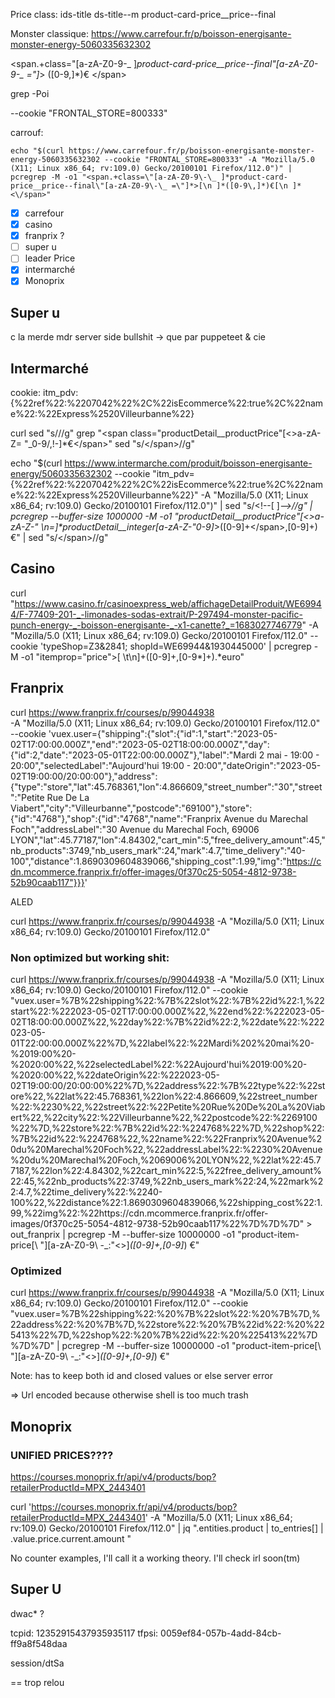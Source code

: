 Price class: ids-title ds-title--m product-card-price__price--final

Monster classique: https://www.carrefour.fr/p/boisson-energisante-monster-energy-5060335632302

<span.+class=\"[a-zA-Z0-9\-\_ ]*product-card-price__price--final\"[a-zA-Z0-9\-\_ =\"]*> ([0-9\,]*)€ <\/span>

grep -Poi

--cookie "FRONTAL_STORE=800333"

carrouf:

```
echo "$(curl https://www.carrefour.fr/p/boisson-energisante-monster-energy-5060335632302 --cookie "FRONTAL_STORE=800333" -A "Mozilla/5.0 (X11; Linux x86_64; rv:109.0) Gecko/20100101 Firefox/112.0")" | pcregrep -M -o1 "<span.+class=\"[a-zA-Z0-9\-\_ ]*product-card-price__price--final\"[a-zA-Z0-9\-\_ =\"]*>[\n ]*([0-9\,]*)€[\n ]*<\/span>"
```


 - [x] carrefour
 - [x] casino
 - [x] franprix ?
 - [ ] super u
 - [ ] leader Price
 - [x] intermarché
 - [x] Monoprix

## Super u

c la merde mdr
server side bullshit -> que par puppeteet & cie


## Intermarché

cookie: itm_pdv: {%22ref%22:%2207042%22%2C%22isEcommerce%22:true%2C%22name%22:%22Express%2520Villeurbanne%22}

curl
sed "s/<!--[ ]*-->//g"
grep "<span class=\"productDetail__productPrice\"[<>a-zA-Z\= \"_0-9\/,!-]*€<\/span>"
sed "s/<\/span>//g"

echo "$(curl https://www.intermarche.com/produit/boisson-energisante-energy/5060335632302 --cookie "itm_pdv={%22ref%22:%2207042%22%2C%22isEcommerce%22:true%2C%22name%22:%22Express%2520Villeurbanne%22}" -A "Mozilla/5.0 (X11; Linux x86_64; rv:109.0) Gecko/20100101 Firefox/112.0")" | sed "s/<\!--[ ]*-->//g" | pcregrep --buffer-size 1000000 -M -o1 "productDetail__productPrice\"[<>a-zA-Z-_\" \n=]*productDetail__integer[a-zA-Z-_\"0-9]*>([0-9]+<\/span>,[0-9]+) €" | sed "s/<\/span>//g"

## Casino

curl "https://www.casino.fr/casinoexpress_web/affichageDetailProduit/WE69944/F-77409-201-_-limonades-sodas-extrait/P-297494-monster-pacific-punch-energy-_-boisson-energisante-_-x1-canette?_=1683027746779" -A "Mozilla/5.0 (X11; Linux x86_64; rv:109.0) Gecko/20100101 Firefox/112.0" --cookie 'typeShop=Z3&2841; shopId=WE69944&1930445000' | pcregrep -M -o1 "itemprop=\"price\">[ \t\n]+([0-9]+,[0-9*]+).*euro"


## Franprix

curl https://www.franprix.fr/courses/p/99044938 \
    -A "Mozilla/5.0 (X11; Linux x86_64; rv:109.0) Gecko/20100101 Firefox/112.0" \
    --cookie 'vuex.user={"shipping":{"slot":{"id":1,"start":"2023-05-02T17:00:00.000Z","end":"2023-05-02T18:00:00.000Z","day":{"id":2,"date":"2023-05-01T22:00:00.000Z"},"label":"Mardi 2 mai - 19:00 - 20:00","selectedLabel":"Aujourd\'hui 19:00 - 20:00","dateOrigin":"2023-05-02T19:00:00/20:00:00"},"address":{"type":"store","lat":45.768361,"lon":4.866609,"street_number":"30","street":"Petite Rue De La Viabert","city":"Villeurbanne","postcode":"69100"},"store":{"id":"4768"},"shop":{"id":"4768","name":"Franprix Avenue du Marechal Foch","addressLabel":"30 Avenue du Marechal Foch, 69006 LYON","lat":45.77187,"lon":4.84302,"cart_min":5,"free_delivery_amount":45,"nb_products":3749,"nb_users_mark":24,"mark":4.7,"time_delivery":"40-100","distance":1.8690309604839066,"shipping_cost":1.99,"img":"https://cdn.mcommerce.franprix.fr/offer-images/0f370c25-5054-4812-9738-52b90caab117"}}}'



ALED

curl https://www.franprix.fr/courses/p/99044938 -A "Mozilla/5.0 (X11; Linux x86_64; rv:109.0) Gecko/20100101 Firefox/112.0"

### Non optimized but working shit:

curl https://www.franprix.fr/courses/p/99044938 -A "Mozilla/5.0 (X11; Linux x86_64; rv:109.0) Gecko/20100101 Firefox/112.0" --cookie "vuex.user=%7B%22shipping%22:%7B%22slot%22:%7B%22id%22:1,%22start%22:%222023-05-02T17:00:00.000Z%22,%22end%22:%222023-05-02T18:00:00.000Z%22,%22day%22:%7B%22id%22:2,%22date%22:%222023-05-01T22:00:00.000Z%22%7D,%22label%22:%22Mardi%202%20mai%20-%2019:00%20-%2020:00%22,%22selectedLabel%22:%22Aujourd'hui%2019:00%20-%2020:00%22,%22dateOrigin%22:%222023-05-02T19:00:00/20:00:00%22%7D,%22address%22:%7B%22type%22:%22store%22,%22lat%22:45.768361,%22lon%22:4.866609,%22street_number%22:%2230%22,%22street%22:%22Petite%20Rue%20De%20La%20Viabert%22,%22city%22:%22Villeurbanne%22,%22postcode%22:%2269100%22%7D,%22store%22:%7B%22id%22:%224768%22%7D,%22shop%22:%7B%22id%22:%224768%22,%22name%22:%22Franprix%20Avenue%20du%20Marechal%20Foch%22,%22addressLabel%22:%2230%20Avenue%20du%20Marechal%20Foch,%2069006%20LYON%22,%22lat%22:45.77187,%22lon%22:4.84302,%22cart_min%22:5,%22free_delivery_amount%22:45,%22nb_products%22:3749,%22nb_users_mark%22:24,%22mark%22:4.7,%22time_delivery%22:%2240-100%22,%22distance%22:1.8690309604839066,%22shipping_cost%22:1.99,%22img%22:%22https://cdn.mcommerce.franprix.fr/offer-images/0f370c25-5054-4812-9738-52b90caab117%22%7D%7D%7D" > out_franprix | pcregrep -M --buffer-size 10000000 -o1 "product-item-price[\ \"][a-zA-Z0-9\ \-\_\:\"\<\>]*([0-9]+,[0-9]*) €"


### Optimized

curl https://www.franprix.fr/courses/p/99044938 -A "Mozilla/5.0 (X11; Linux x86_64; rv:109.0) Gecko/20100101 Firefox/112.0" --cookie "vuex.user=%7B%22shipping%22:%20%7B%22slot%22:%20%7B%7D,%22address%22:%20%7B%7D,%22store%22:%20%7B%22id%22:%20%225413%22%7D,%22shop%22:%20%7B%22id%22:%20%225413%22%7D%7D%7D" | pcregrep -M --buffer-size 10000000 -o1 "product-item-price[\ \"][a-zA-Z0-9\ \-\_\:\"\<\>]*([0-9]+,[0-9]*) €"

Note: has to keep both id and closed values or else server error

=> Url encoded because otherwise shell is too much trash


## Monoprix

### UNIFIED PRICES????

https://courses.monoprix.fr/api/v4/products/bop?retailerProductId=MPX_2443401


curl 'https://courses.monoprix.fr/api/v4/products/bop?retailerProductId=MPX_2443401' -A "Mozilla/5.0 (X11; Linux x86_64; rv:109.0) Gecko/20100101 Firefox/112.0" | jq ".entities.product | to_entries[] | .value.price.current.amount "

No counter examples, I'll call it a working theory. I'll check irl soon(tm)


## Super U

dwac* ?


tcpid: 12352915437935935117
tfpsi: 0059ef84-057b-4add-84cb-ff9a8f548daa

session/dtSa


== trop relou
